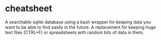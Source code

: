 # cheatsheet
A searchable sqlite database using a bash wrapper for keeping data you want to be able to find easily in the future. A replacement for keeping huge text files (CTRL+F) or spreadsheets with random bits of data in them.
